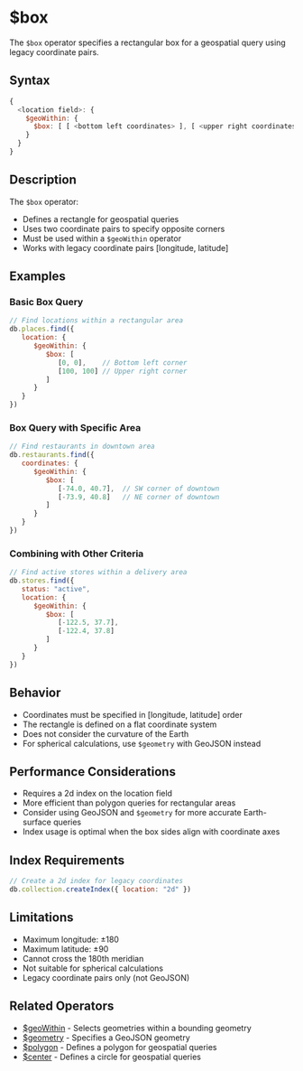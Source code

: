 # $box

The `$box` operator specifies a rectangular box for a geospatial query using legacy coordinate pairs.

## Syntax

```javascript
{
  <location field>: {
    $geoWithin: {
      $box: [ [ <bottom left coordinates> ], [ <upper right coordinates> ] ]
    }
  }
}
```

## Description

The `$box` operator:
- Defines a rectangle for geospatial queries
- Uses two coordinate pairs to specify opposite corners
- Must be used within a `$geoWithin` operator
- Works with legacy coordinate pairs [longitude, latitude]

## Examples

### Basic Box Query

```javascript
// Find locations within a rectangular area
db.places.find({
   location: {
      $geoWithin: {
         $box: [
            [0, 0],    // Bottom left corner
            [100, 100] // Upper right corner
         ]
      }
   }
})
```

### Box Query with Specific Area

```javascript
// Find restaurants in downtown area
db.restaurants.find({
   coordinates: {
      $geoWithin: {
         $box: [
            [-74.0, 40.7],  // SW corner of downtown
            [-73.9, 40.8]   // NE corner of downtown
         ]
      }
   }
})
```

### Combining with Other Criteria

```javascript
// Find active stores within a delivery area
db.stores.find({
   status: "active",
   location: {
      $geoWithin: {
         $box: [
            [-122.5, 37.7],
            [-122.4, 37.8]
         ]
      }
   }
})
```

## Behavior

- Coordinates must be specified in [longitude, latitude] order
- The rectangle is defined on a flat coordinate system
- Does not consider the curvature of the Earth
- For spherical calculations, use `$geometry` with GeoJSON instead

## Performance Considerations

- Requires a 2d index on the location field
- More efficient than polygon queries for rectangular areas
- Consider using GeoJSON and `$geometry` for more accurate Earth-surface queries
- Index usage is optimal when the box sides align with coordinate axes

## Index Requirements

```javascript
// Create a 2d index for legacy coordinates
db.collection.createIndex({ location: "2d" })
```

## Limitations

- Maximum longitude: ±180
- Maximum latitude: ±90
- Cannot cross the 180th meridian
- Not suitable for spherical calculations
- Legacy coordinate pairs only (not GeoJSON)

## Related Operators

- [$geoWithin](geoWithin.md) - Selects geometries within a bounding geometry
- [$geometry](geometry.md) - Specifies a GeoJSON geometry
- [$polygon](polygon.md) - Defines a polygon for geospatial queries
- [$center](center.md) - Defines a circle for geospatial queries 